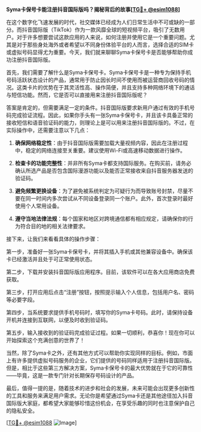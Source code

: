 **Syma卡保号卡能注册抖音国际版吗？揭秘背后的故事[[TG💪+ @esim1088](https://t.me/s/esim1088)]**

在这个数字化飞速发展的时代，社交媒体已经成为人们日常生活中不可或缺的一部分。而抖音国际版（TikTok）作为一款风靡全球的短视频平台，吸引了无数用户。对于许多想要尝试这款应用的人来说，如何注册并使用它是一个重要问题。尤其是对于那些身处海外或者希望以不同身份体验平台的人而言，选择合适的SIM卡或虚拟号码显得尤为重要。今天，我们就来聊聊Syma卡保号卡是否能够帮助你成功注册抖音国际版。

首先，我们需要了解什么是Syma卡保号卡。Syma卡保号卡是一种专为保持手机号码活跃状态设计的产品，通常用于防止因长时间不使用而被运营商回收号码的情况。这类卡片的优势在于其灵活性高、操作简便，并且支持多种网络环境下的通话与短信功能。然而，它是否可以直接用来注册抖音国际版呢？

答案是肯定的，但需要满足一定的条件。抖音国际版要求新用户通过有效的手机号码完成验证流程。因此，如果你手头有一张Syma卡保号卡，并且该卡具备正常的接收短信和语音验证码的能力，则理论上是可以用来注册抖音国际版的。不过，在实际操作中，还需要注意以下几点：

1. **确保网络稳定性**：由于抖音国际版需要加载大量视频内容，因此在注册过程中，稳定的网络连接至关重要。建议使用Wi-Fi或高速移动数据进行操作。
   
2. **检查卡的功能完整性**：并非所有Syma卡都支持国际服务。在购买前，请务必确认所选产品是否包含国际漫游功能以及能否正常接收来自抖音服务器发送的验证码。

3. **避免频繁更换设备**：为了避免被系统判定为可疑行为而导致账号封禁，尽量不要在同一时间内多次尝试从不同设备登录同一个账户。此外，首次登录时最好使用个人常用设备。

4. **遵守当地法律法规**：每个国家和地区对跨境通信都有相应规定，请确保你的行为符合目的地的相关法律要求。

接下来，让我们来看看具体的操作步骤：

第一步，准备好一张Syma卡保号卡，并将其插入手机或其他兼容设备中。确保该卡已经激活并且处于可正常使用状态。

第二步，下载并安装抖音国际版应用程序。目前，该软件可以在各大应用商店免费获取。

第三步，打开应用后点击“注册”按钮，按照提示输入个人信息，包括用户名、密码等必要字段。

第四步，当系统要求提供手机号码时，填写你的Syma卡号码。此时，请保持设备开机并连接到互联网，以便及时收到验证码。

第五步，输入接收到的验证码完成验证过程。如果一切顺利，恭喜你！现在你可以开始探索这个充满创意的世界了！

当然，除了Syma卡之外，还有其他方式可以帮助你实现同样的目标。例如，市面上有许多提供虚拟号码服务的企业，它们提供的号码同样适用于注册抖音国际版。但是，相比于这些第三方解决方案，Syma卡保号卡的最大优势就在于它的可靠性——毕竟，这是一款专门针对长期保存号码设计的产品。

最后，值得一提的是，随着技术的进步和社会的发展，未来可能会出现更多创新性的工具和服务来满足用户需求。无论你是希望通过Syma卡还是其他途径加入抖音国际版大家庭，都希望大家能够珍惜这份机会，在享受乐趣的同时也注意保护自己的隐私安全。

[[TG💪+ @esim1088](https://t.me/s/esim1088) ![Image](https://i.postimg.cc/4NQfJmqS/Snipaste-2025-05-13-00-14-12.png)]